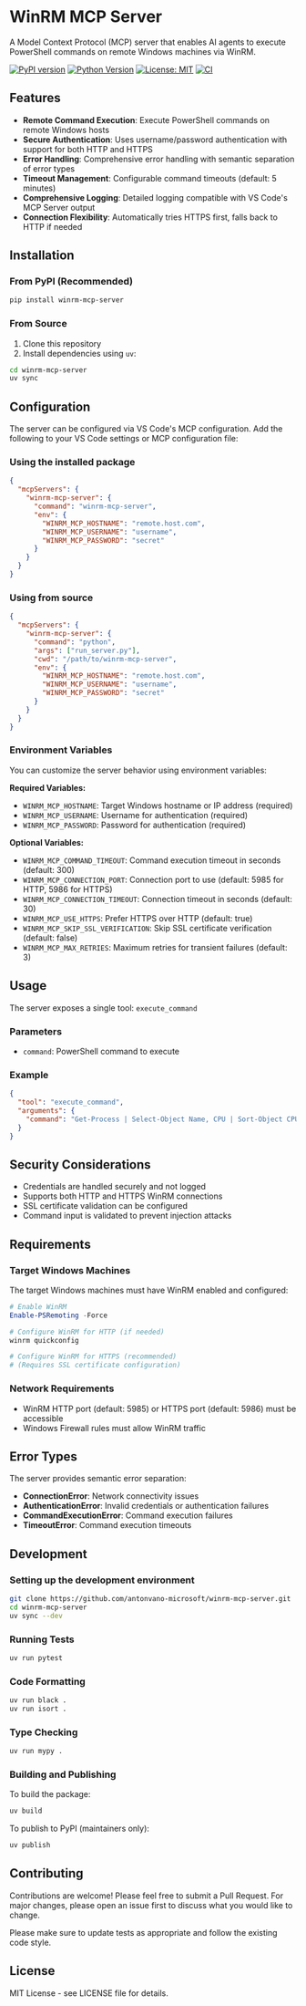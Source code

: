 # WinRM MCP Server

A Model Context Protocol (MCP) server that enables AI agents to execute PowerShell commands on remote Windows machines via WinRM.

[![PyPI version](https://badge.fury.io/py/winrm-mcp-server.svg)](https://badge.fury.io/py/winrm-mcp-server)
[![Python Version](https://img.shields.io/pypi/pyversions/winrm-mcp-server.svg)](https://pypi.org/project/winrm-mcp-server/)
[![License: MIT](https://img.shields.io/badge/License-MIT-yellow.svg)](https://opensource.org/licenses/MIT)
[![CI](https://github.com/antonvano-microsoft/winrm-mcp-server/workflows/CI/badge.svg)](https://github.com/antonvano-microsoft/winrm-mcp-server/actions)

## Features

- **Remote Command Execution**: Execute PowerShell commands on remote Windows hosts
- **Secure Authentication**: Uses username/password authentication with support for both HTTP and HTTPS
- **Error Handling**: Comprehensive error handling with semantic separation of error types
- **Timeout Management**: Configurable command timeouts (default: 5 minutes)
- **Comprehensive Logging**: Detailed logging compatible with VS Code's MCP Server output
- **Connection Flexibility**: Automatically tries HTTPS first, falls back to HTTP if needed

## Installation

### From PyPI (Recommended)

```bash
pip install winrm-mcp-server
```

### From Source

1. Clone this repository
2. Install dependencies using `uv`:

```bash
cd winrm-mcp-server
uv sync
```

## Configuration

The server can be configured via VS Code's MCP configuration. Add the following to your VS Code settings or MCP configuration file:

### Using the installed package

```json
{
  "mcpServers": {
    "winrm-mcp-server": {
      "command": "winrm-mcp-server",
      "env": {
        "WINRM_MCP_HOSTNAME": "remote.host.com",
        "WINRM_MCP_USERNAME": "username",
        "WINRM_MCP_PASSWORD": "secret"
      }
    }
  }
}
```

### Using from source

```json
{
  "mcpServers": {
    "winrm-mcp-server": {
      "command": "python",
      "args": ["run_server.py"],
      "cwd": "/path/to/winrm-mcp-server",
      "env": {
        "WINRM_MCP_HOSTNAME": "remote.host.com",
        "WINRM_MCP_USERNAME": "username",
        "WINRM_MCP_PASSWORD": "secret"
      }
    }
  }
}
```

### Environment Variables

You can customize the server behavior using environment variables:

**Required Variables:**

- `WINRM_MCP_HOSTNAME`: Target Windows hostname or IP address (required)
- `WINRM_MCP_USERNAME`: Username for authentication (required)
- `WINRM_MCP_PASSWORD`: Password for authentication (required)

**Optional Variables:**

- `WINRM_MCP_COMMAND_TIMEOUT`: Command execution timeout in seconds (default: 300)
- `WINRM_MCP_CONNECTION_PORT`: Connection port to use (default: 5985 for HTTP, 5986 for HTTPS)
- `WINRM_MCP_CONNECTION_TIMEOUT`: Connection timeout in seconds (default: 30)
- `WINRM_MCP_USE_HTTPS`: Prefer HTTPS over HTTP (default: true)
- `WINRM_MCP_SKIP_SSL_VERIFICATION`: Skip SSL certificate verification (default: false)
- `WINRM_MCP_MAX_RETRIES`: Maximum retries for transient failures (default: 3)

## Usage

The server exposes a single tool: `execute_command`

### Parameters

- `command`: PowerShell command to execute

### Example

```json
{
  "tool": "execute_command",
  "arguments": {
    "command": "Get-Process | Select-Object Name, CPU | Sort-Object CPU -Descending | Select-Object -First 10"
  }
}
```

## Security Considerations

- Credentials are handled securely and not logged
- Supports both HTTP and HTTPS WinRM connections
- SSL certificate validation can be configured
- Command input is validated to prevent injection attacks

## Requirements

### Target Windows Machines

The target Windows machines must have WinRM enabled and configured:

```powershell
# Enable WinRM
Enable-PSRemoting -Force

# Configure WinRM for HTTP (if needed)
winrm quickconfig

# Configure WinRM for HTTPS (recommended)
# (Requires SSL certificate configuration)
```

### Network Requirements

- WinRM HTTP port (default: 5985) or HTTPS port (default: 5986) must be accessible
- Windows Firewall rules must allow WinRM traffic

## Error Types

The server provides semantic error separation:

- **ConnectionError**: Network connectivity issues
- **AuthenticationError**: Invalid credentials or authentication failures
- **CommandExecutionError**: Command execution failures
- **TimeoutError**: Command execution timeouts

## Development

### Setting up the development environment

```bash
git clone https://github.com/antonvano-microsoft/winrm-mcp-server.git
cd winrm-mcp-server
uv sync --dev
```

### Running Tests

```bash
uv run pytest
```

### Code Formatting

```bash
uv run black .
uv run isort .
```

### Type Checking

```bash
uv run mypy .
```

### Building and Publishing

To build the package:

```bash
uv build
```

To publish to PyPI (maintainers only):

```bash
uv publish
```

## Contributing

Contributions are welcome! Please feel free to submit a Pull Request. For major changes, please open an issue first to discuss what you would like to change.

Please make sure to update tests as appropriate and follow the existing code style.

## License

MIT License - see LICENSE file for details.

